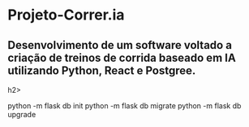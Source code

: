 <h1>Projeto-Correr.ia</h1>
<h2>
Desenvolvimento de um software voltado a criação de treinos de corrida baseado em IA utilizando Python, React e Postgree.
</h2>h2>

python -m flask db init
python -m flask db migrate
python -m flask db upgrade
